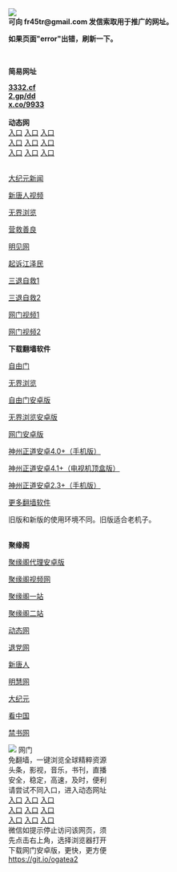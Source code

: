 <td align="center"><a target="_blank" href="https://raw.githubusercontent.com/szzd1/2/master/6.JPG"><img src="https://raw.githubusercontent.com/szzd1/2/master/6.JPG" style="max-width:100%;"></a></td><br>
<strong>可向 fr45tr@gmail.com 发信索取用于推广的网址。</strong>
<p><strong>如果页面"error"出错，刷新一下。</strong></p>
<br>
<p><strong>简易网址</strong></p>
<strong><a href="http://3332.cf">3332.cf</a></strong><br>
<strong><a href="http://2.gp/dd">2.gp/dd</a></strong><br>
<strong><a href="http://x.co/9933">x.co/9933</a></strong><br>
<br>
<strong>动态网</strong>
<br>
      <a href="http://t.cn/R1c2SEt" rel="nofollow">入口</a>
      <a href="http://219.85.106.32/1" rel="nofollow">入口</a>
      <a href="http://umjsbfqf.gpzeukry.ml/70cdtw" rel="nofollow">入口</a><br>
      <a href="http://umjsbfqf.gpzeukry.ml/70ydtw" rel="nofollow">入口</a>
      <a href="http://umjsbfqf.gpzeukry.ml/70ip03dw" rel="nofollow">入口</a>
      <a href="http://umjsbfqf.gpzeukry.ml/70fdtw" rel="nofollow">入口</a><br>
      <a href="http://umjsbfqf.gpzeukry.ml/70sdtw" rel="nofollow">入口</a>
      <a href="http://umjsbfqf.gpzeukry.ml/70ip04dw" rel="nofollow">入口</a>
      <a href="http://umjsbfqf.gpzeukry.ml/70hdtw" rel="nofollow">入口</a><br>

<br>
<p><a href="http://t.cn/R1c2SB9" rel="nofollow">大纪元新闻</a></p>
<p><a href="http://t.cn/R1c2Ssc" rel="nofollow">新唐人视频</a></p>
<p><a href="http://t.cn/R1c2oZM" rel="nofollow">无界浏览</a></p>
<p><a href="http://umjsbfqf.gpzeukry.ml/70gqg" rel="nofollow">营救善良</a></p>
<p><a href="http://umjsbfqf.gpzeukry.ml/mjw" rel="nofollow">明见网</a></p>
<p><a href="http://umjsbfqf.gpzeukry.ml/70gsj" rel="nofollow">起诉江泽民</a></p>
<p><a href="http://t.cn/R1c2SjK">三退自救1</a></p>
<p><a href="http://umjsbfqf.gpzeukry.ml/70gst" rel="nofollow">三退自救2</a></p>
<p><a href="http://t.cn/R1c2SNz" rel="nofollow">网门视频1</a></p>
<p><a href="http://sycak.kckplvj.ml" rel="nofollow">网门视频2</a></p>
<p><strong>下载翻墙软件</strong></p>


<p><a href="https://git.io/fgp" rel="nofollow">自由门</a></p>
<p><a href="https://git.io/vEJlj rel="nofollow">无界浏览</a></p>
<p><a href="https://git.io/fgma" rel="nofollow">自由门安卓版</a></p>
<p><a href="https://s3.amazonaws.com/693/um.apk" rel="nofollow">无界浏览安卓版</a></p>
<p><a href="https://git.io/ogatea2">网门安卓版</a></p>
<p><a href="https://git.io/vQjqe" rel="nofollow">神州正道安卓4.0+（手机版）</a></p>
<p><a href="https://git.io/vAonz" rel="nofollow">神州正道安卓4.1+（电视机顶盒版）</a></p>
<p><a href="https://git.io/vA5GO" rel="nofollow">神州正道安卓2.3+（手机版）</a></p>
<p><a href="https://github.com/bannedbook/fanqiang/wiki">更多翻墙软件</a></p>
旧版和新版的使用环境不同。旧版适合老机子。<br>


<br>
<p><strong>聚缘阁</strong></p>
<p><a href="https://github.com/hao369/a/raw/master/j8.apk">聚缘阁代理安卓版</a></p>
<p><a href="http://e3.521j.cf/9.html" rel="nofollow">聚缘阁视频网</a></p>
<p><a href="http://j1.98uz.ga" rel="nofollow">聚缘阁一站</a></p>
<p><a href="http://jyg2.s42f.ga" rel="nofollow">聚缘阁二站</a></p>
<p><a href="https://e3.521j.cf/524/?3654" rel="nofollow">动态网</a></p>
<p><a href="https://e3.521j.cf/524/?id=8" rel="nofollow">退党网</a></p>
<p><a href="https://e3.521j.cf/524/?id=5" rel="nofollow">新唐人</a></p>
<p><a href="https://e3.521j.cf/524/?id=3" rel="nofollow">明慧网</a></p>
<p><a href="https://e3.521j.cf/524/?id=7" rel="nofollow">大纪元</a></p>
<p><a href="https://e3.521j.cf/524/?id=11" rel="nofollow">看中国</a></p>
<p><a href="https://e3.521j.cf/524/?id=16" rel="nofollow">禁书网</a></p>
<td align="center"><a target="_blank" href="https://cloud.githubusercontent.com/assets/11880933/13434984/f430fae2-e012-11e5-814f-c2df1e82b247.jpg"><img src="https://cloud.githubusercontent.com/assets/11880933/13434984/f430fae2-e012-11e5-814f-c2df1e82b247.jpg" style="max-width:100%;"></a></td>
  </tr>
  <tr>
    <td align="center">网门<br>
      免翻墙，一键浏览全球精粹资源<br>
      头条，影视，音乐，书刊，直播<br>
      安全，稳定，高速，及时，便利<br>
    </td>
  </tr><tr>
    <td align="center">请尝试不同入口，进入动态网址<br>      
      <a href="https://s3.us-east-2.amazonaws.com/ogateh/show.htm?from=852" rel="nofollow">入口</a>
      <a href="https://s3.eu-west-2.amazonaws.com/ogatel/show.htm?from=852" rel="nofollow">入口</a>
      <a href="https://s3.amazonaws.com/ogate/show.htm?from=852" rel="nofollow">入口</a><br>
      <a href="https://s3.ap-northeast-2.amazonaws.com/ogates/show.htm?from=852" rel="nofollow">入口</a>
      <a href="https://s3.eu-central-1.amazonaws.com/ogatef/show.htm?from=852" rel="nofollow">入口</a>
      <a href="https://s3.ap-south-1.amazonaws.com/ogatem/show.htm?from=852" rel="nofollow">入口</a><br>
      <a href="https://s3-us-west-1.amazonaws.com/ogaten/show.htm?from=852" rel="nofollow">入口</a>
      <a href="https://s3.ca-central-1.amazonaws.com/ogatec/show.htm?from=852" rel="nofollow">入口</a>
      <a href="https://s3-ap-northeast-1.amazonaws.com/ogatet/show.htm?from=852" rel="nofollow">入口</a><br>
      微信如提示停止访问该网页，须<br>
      先点击右上角，选择浏览器打开<br>
    </td>
  </tr>
  <tr>
    <td align="center">
      下载网门安卓版，更快，更方便<br><a href="https://raw.githubusercontent.com/oGate2/up/master/oGate.apk" rel="nofollow">https://git.io/ogatea2</a><br>

